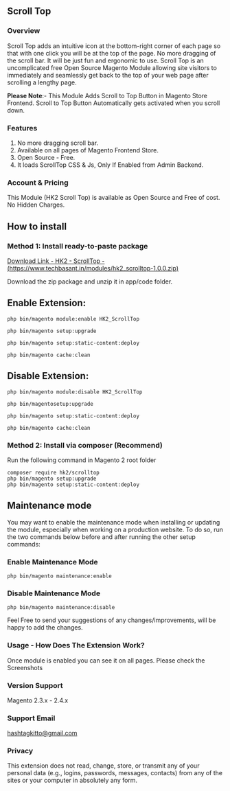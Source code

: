 ## Scroll Top

### Overview

Scroll Top adds an intuitive icon at the bottom-right corner of each page so that with one click you will be at the top of the page. No more dragging of the scroll bar. It will be just fun and ergonomic to use. Scroll Top is an uncomplicated free Open Source Magento Module allowing site visitors to immediately and seamlessly get back to the top of your web page after scrolling a lengthy page.

**Please Note**:- This Module Adds Scroll to Top Button in Magento Store Frontend. Scroll to Top Button Automatically gets activated when you scroll down.

### Features

1. No more dragging scroll bar.
2. Available on all pages of Magento Frontend Store.
3. Open Source - Free.
4. It loads ScrollTop CSS & Js, Only If Enabled from Admin Backend.

### Account & Pricing

This Module (HK2 Scroll Top) is available as Open Source and Free of cost. No Hidden Charges.

## How to install

### Method 1: Install ready-to-paste package

[Download Link - HK2 - ScrollTop - (https://www.techbasant.in/modules/hk2_scrolltop-1.0.0.zip)](https://www.techbasant.in/modules/hk2_scrolltop-1.0.0.zip 'Link')

Download the zip package and unzip it in app/code folder.

## Enable Extension:

```
php bin/magento module:enable HK2_ScrollTop

php bin/magento setup:upgrade

php bin/magento setup:static-content:deploy

php bin/magento cache:clean
```

## Disable Extension:

```
php bin/magento module:disable HK2_ScrollTop

php bin/magentosetup:upgrade

php bin/magento setup:static-content:deploy

php bin/magento cache:clean
```

### Method 2: Install via composer (Recommend)

Run the following command in Magento 2 root folder

```
composer require hk2/scrolltop
php bin/magento setup:upgrade
php bin/magento setup:static-content:deploy
```

## Maintenance mode

You may want to enable the maintenance mode when installing or updating the module, especially when working on a production website. To do so, run the two commands below before and after running the other setup commands:

### Enable Maintenance Mode

```
php bin/magento maintenance:enable
```

### Disable Maintenance Mode

```
php bin/magento maintenance:disable
```

Feel Free to send your suggestions of any changes/improvements, will be happy to add the changes.

### Usage - How Does The Extension Work?

Once module is enabled you can see it on all pages. Please check the Screenshots

### Version Support

Magento 2.3.x - 2.4.x

### Support Email

hashtagkitto@gmail.com

### Privacy

This extension does not read, change, store, or transmit any of your personal data (e.g., logins, passwords, messages, contacts) from any of the sites or your computer in absolutely any form.
